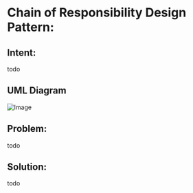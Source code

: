 # Chain of Responsibility Design Pattern:
    
   ## Intent:
   todo
    
   ## UML Diagram
   ![Image][uml-diagram]

   ## Problem:
   todo
   
   ## Solution:
   todo
   
[uml-diagram]: https://github.com/navid9675/DesignPatternsPractice/blob/State/src/State/UML-Diagram.png
